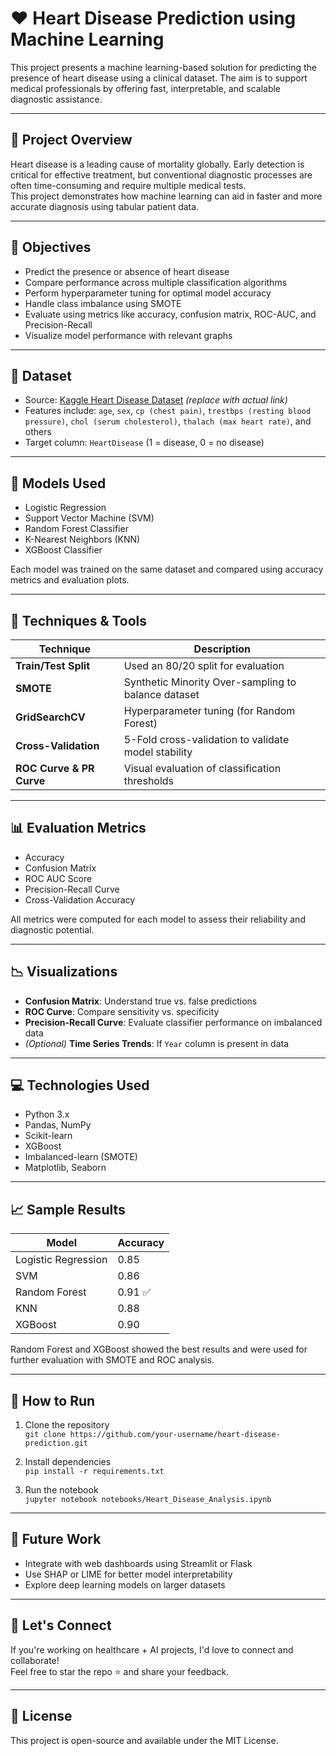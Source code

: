 # ❤️ Heart Disease Prediction using Machine Learning

This project presents a machine learning-based solution for predicting the presence of heart disease using a clinical dataset. The aim is to support medical professionals by offering fast, interpretable, and scalable diagnostic assistance.

---

## 📌 Project Overview

Heart disease is a leading cause of mortality globally. Early detection is critical for effective treatment, but conventional diagnostic processes are often time-consuming and require multiple medical tests.  
This project demonstrates how machine learning can aid in faster and more accurate diagnosis using tabular patient data.

---

## 🚀 Objectives

- Predict the presence or absence of heart disease
- Compare performance across multiple classification algorithms
- Perform hyperparameter tuning for optimal model accuracy
- Handle class imbalance using SMOTE
- Evaluate using metrics like accuracy, confusion matrix, ROC-AUC, and Precision-Recall
- Visualize model performance with relevant graphs

---

## 📂 Dataset

- Source: [Kaggle Heart Disease Dataset](https://www.kaggle.com/datasets) *(replace with actual link)*
- Features include: `age`, `sex`, `cp (chest pain)`, `trestbps (resting blood pressure)`, `chol (serum cholesterol)`, `thalach (max heart rate)`, and others
- Target column: `HeartDisease` (1 = disease, 0 = no disease)

---

## 🧠 Models Used

- Logistic Regression
- Support Vector Machine (SVM)
- Random Forest Classifier
- K-Nearest Neighbors (KNN)
- XGBoost Classifier

Each model was trained on the same dataset and compared using accuracy metrics and evaluation plots.

---

## 🔧 Techniques & Tools

| Technique | Description |
|----------|-------------|
| **Train/Test Split** | Used an 80/20 split for evaluation |
| **SMOTE** | Synthetic Minority Over-sampling to balance dataset |
| **GridSearchCV** | Hyperparameter tuning (for Random Forest) |
| **Cross-Validation** | 5-Fold cross-validation to validate model stability |
| **ROC Curve & PR Curve** | Visual evaluation of classification thresholds |

---

## 📊 Evaluation Metrics

- Accuracy
- Confusion Matrix
- ROC AUC Score
- Precision-Recall Curve
- Cross-Validation Accuracy

All metrics were computed for each model to assess their reliability and diagnostic potential.

---

## 📉 Visualizations

- **Confusion Matrix**: Understand true vs. false predictions
- **ROC Curve**: Compare sensitivity vs. specificity
- **Precision-Recall Curve**: Evaluate classifier performance on imbalanced data
- *(Optional)* **Time Series Trends**: If `Year` column is present in data

---

## 💻 Technologies Used

- Python 3.x
- Pandas, NumPy
- Scikit-learn
- XGBoost
- Imbalanced-learn (SMOTE)
- Matplotlib, Seaborn

---

## 📈 Sample Results

| Model               | Accuracy |
|--------------------|----------|
| Logistic Regression | 0.85     |
| SVM                 | 0.86     |
| Random Forest       | 0.91 ✅  |
| KNN                 | 0.88     |
| XGBoost             | 0.90     |

Random Forest and XGBoost showed the best results and were used for further evaluation with SMOTE and ROC analysis.

---

## 🧪 How to Run

1. Clone the repository  
   `git clone https://github.com/your-username/heart-disease-prediction.git`

2. Install dependencies  
   `pip install -r requirements.txt`

3. Run the notebook  
   `jupyter notebook notebooks/Heart_Disease_Analysis.ipynb`

---

## 📌 Future Work

- Integrate with web dashboards using Streamlit or Flask
- Use SHAP or LIME for better model interpretability
- Explore deep learning models on larger datasets

---

## 🤝 Let's Connect

If you're working on healthcare + AI projects, I'd love to connect and collaborate!  
Feel free to star the repo ⭐ and share your feedback.

---

## 📎 License

This project is open-source and available under the MIT License.
